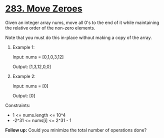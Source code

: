 # [283. Move Zeroes](https://leetcode.com/problems/move-zeroes/)

Given an integer array nums, move all 0's to the end 
of it while maintaining the relative order of the non-zero elements.

Note that you must do this in-place without making a copy of the array.

1. Example 1:

    Input: nums = [0,1,0,3,12]
    
    Output: [1,3,12,0,0]

2. Example 2:

    Input: nums = [0]
    
    Output: [0]


Constraints:

- 1 <= nums.length <= 10^4
- -2^31 <= nums[i] <= 2^31 - 1


**Follow up:** Could you minimize the total number of operations done?
